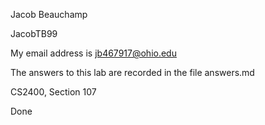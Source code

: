 Jacob Beauchamp

JacobTB99

My email address is jb467917@ohio.edu

The answers to this lab are recorded in the file answers.md

CS2400, Section 107

Done
